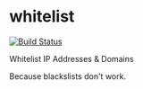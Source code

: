 # whitelist
[![Build Status](https://travis-ci.org/stephengroat/whitelist.svg?branch=master)](https://travis-ci.org/stephengroat/whitelist)

Whitelist IP Addresses & Domains

Because blackslists don't work.
